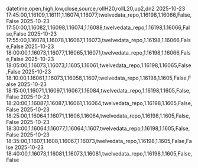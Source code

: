 datetime,open,high,low,close,source,rollH20,rollL20,up2,dn2
2025-10-23 17:45:00,1.16109,1.16111,1.16074,1.16077,twelvedata_repo,1.16198,1.16066,False,False
2025-10-23 17:50:00,1.16082,1.16098,1.16074,1.16088,twelvedata_repo,1.16198,1.16066,False,False
2025-10-23 17:55:00,1.16078,1.16078,1.16067,1.16073,twelvedata_repo,1.16198,1.16066,False,False
2025-10-23 18:00:00,1.16073,1.16077,1.16065,1.16071,twelvedata_repo,1.16198,1.16066,False,False
2025-10-23 18:05:00,1.16073,1.16073,1.1605,1.16061,twelvedata_repo,1.16198,1.16065,False,False
2025-10-23 18:10:00,1.16061,1.16073,1.16058,1.1607,twelvedata_repo,1.16198,1.1605,False,False
2025-10-23 18:15:00,1.16071,1.16097,1.16067,1.16084,twelvedata_repo,1.16198,1.1605,False,False
2025-10-23 18:20:00,1.16087,1.16087,1.16061,1.16064,twelvedata_repo,1.16198,1.1605,False,False
2025-10-23 18:25:00,1.16064,1.16071,1.1606,1.16064,twelvedata_repo,1.16198,1.1605,False,False
2025-10-23 18:30:00,1.16064,1.16077,1.16064,1.1607,twelvedata_repo,1.16198,1.1605,False,False
2025-10-23 18:35:00,1.1607,1.1608,1.16067,1.16073,twelvedata_repo,1.16198,1.1605,False,False
2025-10-23 18:40:00,1.16073,1.16081,1.16073,1.16081,twelvedata_repo,1.16198,1.1605,False,False
